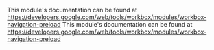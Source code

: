 This module's documentation can be found at https://developers.google.com/web/tools/workbox/modules/workbox-navigation-preload
                                                                                                                                                                                                                                                                                                                                                                                                                                                                                                                                                                                                                                                                          This module's documentation can be found at https://developers.google.com/web/tools/workbox/modules/workbox-navigation-preload
